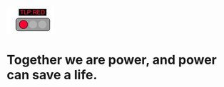 ![TLP:RED](https://github.com/COVID-19-CTI-LEAGUE/PRIVATE_BOT_DEVELOPMENT_ORG_COMMANDS/blob/master/MARKDOWN_RESOURCES/TLP-IMAGES/TLP-RED.jpg)<BR>





<h1>Together we are power, and power can save a life.</h1>
